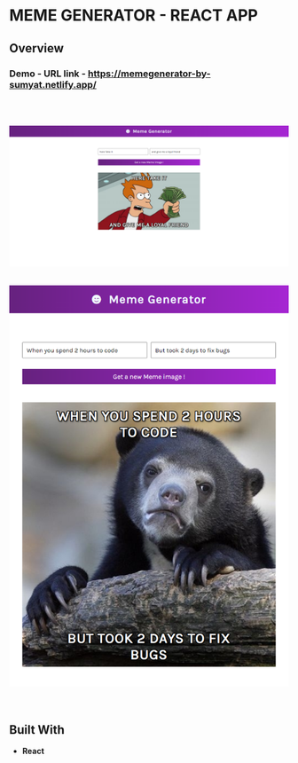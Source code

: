 # MEME GENERATOR - REACT APP

## Overview

  <h3>   Demo - URL link -
    <a href="https://memegenerator-by-sumyat.netlify.app/">
     https://memegenerator-by-sumyat.netlify.app/
    </a>
  </h3>

<br/>
<br/>

![](Demo/large-screen.png)
<br/>
<br/>

<div align="center">
<img src="Demo/small-screen.png" width="600">
</div>

<br/>
<br/>

## Built With

- **React**
